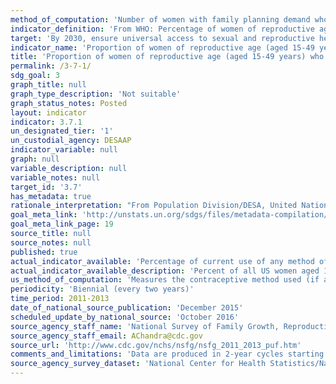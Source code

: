 ```yaml
---
method_of_computation: 'Number of women with family planning demand who use modern methods / Total number of women in need of family planning Method of measurement Household surveys include a series of questions to measure modern contraceptive prevalence rate and demand for family planning.Total demand for family planning is defined as the sum of the number of women of reproductive age (15''49 years) who are married or in a union and who are currently using, or whose sexual partner is currently using, at least one contraceptive method, and the unmet need for family planning. Unmet need for family planning is the proportion of women of reproductive age (15''49 years) either married or in a consensual union, who are fecund and sexually active but who are not using any method of contraception (modern or traditional), and report not wanting any more children or wanting to delay the birth of their next child for at least two years. Included are: (i) all pregnant women (married or in a consensual union) whose pregnancies were unwanted or mistimed at the time of conception; (ii) all postpartum amenorrhoeic women (married or in consensual union) who are not using family planning and whose last birth was unwanted or mistimed; (iii) all fecund women (married or in consensual union) who are neither pregnant nor postpartum amenorrhoeic, and who either do not want any more children (want to limit family size), or who wish to postpone the birth of a child for at least two years or do not know when or if they want another child (want to space births), but are not using any contraceptive method.From Population Division/DESA, United Nations: The numerator is the percentage of women of reproductive age (15-49 years old) who are currently using, or whose sexual partner is currently using, at least one modern contraceptive method. The denominator is the total demand for family planning (the sum of contraceptive prevalence (any method) and the unmet need for family planning. Metadata on the definition, method of computation and other information for each component'' contraceptive prevalence and unmet need for family planning''are included in the MDG database as each was an indicator (5.3 and 5.6) used for global monitoring of MDG target 5.B. Achieve, by 2015, universal access to reproductive health. An important limitation, though, of the indicators used in MDG monitoring is that they were only with reference to women of reproductive age who are married or in a union. The indicators missed women who are not married but who are exposed to the risk of pregnancy. See http://unstats.un.org/unsd/mdg/Metadata.aspx The proposed indicator limits the numerator to women who are using a modern method of family planning. Women who are using a traditional method of contraception are not considered as having a met need for family planning. In contrast, the indicator ''Demand for family planning satisfied (met need for contraception)'' (regardless if the method used is modern or traditional).is a key indicator under the Every Woman, Every Child initiative and is described in detail in the handbook ''Monitoring maternal, newborn and child health: understanding key progress indicators'' available here from WHO (2011): http://www.who.int/entity/healthmetrics/news/monitoring_maternal_newborn_child_health.pdf.From UNFPA:  ( Women using a contraceptive method / Women of reproductive age ) X 100'
indicator_definition: 'From WHO: Percentage of women of reproductive age (15-49 years) who are sexually active and who have their need for family planning satisfied with modern methods.From Population Division/DESA, United Nations: Percentage of women of reproductive age (15-49 years) who have their need for family planning satisfied with modern methods.From UNFPA:  The contraceptive prevalence rate is the percentage of women of reproductive age who are currently using, or whose sexual partner is currently using, at least one contraceptive method, regardless of the method used. Concepts Women of reproductive age include all women of reproductive age (15-49) who are married or in consensual union. Contraceptive methods include modern and traditional methods. Modern methods of contraception include female and male sterilization, oral hormonal pills, intra-uterine devices (IUD), male condoms, injectables, implants (including Norplant), vaginal barrier methods, female condoms, and emergency contraception. Traditional methods of contraception include the rhythm method (periodic abstinence), withdrawal, lactational amenorrhea method (LAM) and folk methods.'
target: 'By 2030, ensure universal access to sexual and reproductive health-care services, including for family planning, information and education, and the integration of reproductive health into national strategies and programmes.'
indicator_name: 'Proportion of women of reproductive age (aged 15-49 years) who have their need for family planning satisfied with modern methods'
title: 'Proportion of women of reproductive age (aged 15-49 years) who have their need for family planning satisfied with modern methods'
permalink: /3-7-1/
sdg_goal: 3
graph_title: null
graph_type_description: 'Not suitable'
graph_status_notes: Posted
layout: indicator
indicator: 3.7.1
un_designated_tier: '1'
un_custodial_agency: DESAAP
indicator_variable: null
graph: null
variable_description: null
variable_notes: null
target_id: '3.7'
has_metadata: true
rationale_interpretation: "From Population Division/DESA, United Nations: \nWhile it is difficult to define an ideal level of contraceptive prevalence, since it is dependent, in part, on women's and men fertility preferences, the proportion of demand for family planning satisfied can be interpreted as the degree to which total demand for contraception has been met with an ideal (if improbable) target of 100 per cent demand met. \n\"The proportion of demand for family planning satisfied (met need for contraception) indicator enables assessment of family planning programmes and progress in providing contraceptive services to women who wish to avoid getting pregnant. Access to family planning provides women and their partners opportunities to make decisions about family size and timing of pregnancies. This contributes to maternal and child health by preventing unintended pregnancies and pregnancies that are too closely spaced, which are at higher risk for poor obstetrical outcomes. Unmet need for family planning shows the gap between women's reproductive intentions and their access to or use of contraceptives. The CPR provides an estimate of contraceptive use in a population. Both the unmet need for family planning and CPR indicators are used for tracking progress towards the MDG 5 target 5B of achieving universal access to reproductive health.\" (WHO, 2011)\n\nFrom UNFPA: \n The contraceptive prevalence rate, which serves as a proxy measure of access to reproductive health services, is useful for tracking progress towards the target of achieving universal access to reproductive health, especially when the indicator is considered in conjunction with information about women's knowledge of family planning or accessibility, and the quality of family planning services. Information on contraceptive prevalence complements the indicator of unmet need for family planning. The sum of contraceptive prevalence and unmet need determines the total demand for contraception. Unlike the unmet need indicator, contraceptive prevalence does not take into account whether women or couples do or do not desire additional children. This makes the indicator more difficult to interpret than unmet need because contraceptive prevalence rates vary across societies with vastly different preferred family sizes. For the same reason, it is difficult to specify the desired target for contraceptive prevalence rates."
goal_meta_link: 'http://unstats.un.org/sdgs/files/metadata-compilation/Metadata-Goal-3.pdf'
goal_meta_link_page: 19
source_title: null
source_notes: null
published: true
actual_indicator_available: 'Percentage of current use of any method of contraception among US women aged 15-44'
actual_indicator_available_description: 'Percent of all US women aged 15-44 years using any method of contraception in the month of interview in the National Survey of Family Growth'
us_method_of_computation: 'Measures the contraceptive method used (if any) in the month of the interview (not at a specific act of sexual intercourse) among female participants aged 15-44 in the National Survey of Family Growth. The recode variable used to identify any contraception use was CONSTAT1.  Nationally representative estimates are produced using sample survey weights.'
periodicity: 'Biennial (every two years)'
time_period: 2011-2013
date_of_national_source_publication: 'December 2015'
scheduled_update_by_national_source: 'October 2016'
source_agency_staff_name: 'National Survey of Family Growth, Reproductive Statistics Branch, Division of Vital Statistics, National Center for Health Statistics'
source_agency_staff_email: AChandra@cdc.gov
source_url: 'http://www.cdc.gov/nchs/nsfg/nsfg_2011_2013_puf.htm'
comments_and_limitations: 'Data are produced in 2-year cycles starting in 2006.'
source_agency_survey_dataset: 'National Center for Health Statistics/National Survey of Family Growth'
---
```

